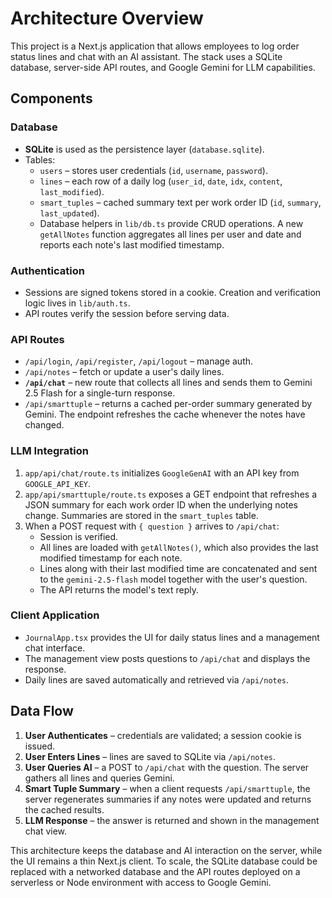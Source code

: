 # Architecture Overview

This project is a Next.js application that allows employees to log order status lines and chat with an AI assistant. The stack uses a SQLite database, server-side API routes, and Google Gemini for LLM capabilities.

## Components

### Database
- **SQLite** is used as the persistence layer (`database.sqlite`).
- Tables:
  - `users` – stores user credentials (`id`, `username`, `password`).
  - `lines` – each row of a daily log (`user_id`, `date`, `idx`, `content`, `last_modified`).
  - `smart_tuples` – cached summary text per work order ID (`id`, `summary`, `last_updated`).
  - Database helpers in `lib/db.ts` provide CRUD operations. A new `getAllNotes` function aggregates all lines per user and date and reports each note's last modified timestamp.

### Authentication
- Sessions are signed tokens stored in a cookie. Creation and verification logic lives in `lib/auth.ts`.
- API routes verify the session before serving data.

### API Routes
- `/api/login`, `/api/register`, `/api/logout` – manage auth.
- `/api/notes` – fetch or update a user's daily lines.
- **`/api/chat`** – new route that collects all lines and sends them to Gemini 2.5 Flash for a single-turn response.
- `/api/smarttuple` – returns a cached per-order summary generated by Gemini. The endpoint refreshes the cache whenever the notes have changed.

### LLM Integration
1. `app/api/chat/route.ts` initializes `GoogleGenAI` with an API key from `GOOGLE_API_KEY`.
2. `app/api/smarttuple/route.ts` exposes a GET endpoint that refreshes a JSON summary for each work order ID when the underlying notes change. Summaries are stored in the `smart_tuples` table.
3. When a POST request with `{ question }` arrives to `/api/chat`:
   - Session is verified.
   - All lines are loaded with `getAllNotes()`, which also provides the last modified timestamp for each note.
   - Lines along with their last modified time are concatenated and sent to the `gemini-2.5-flash` model together with the user's question.
   - The API returns the model's text reply.

### Client Application
- `JournalApp.tsx` provides the UI for daily status lines and a management chat interface.
- The management view posts questions to `/api/chat` and displays the response.
- Daily lines are saved automatically and retrieved via `/api/notes`.

## Data Flow
1. **User Authenticates** – credentials are validated; a session cookie is issued.
2. **User Enters Lines** – lines are saved to SQLite via `/api/notes`.
3. **User Queries AI** – a POST to `/api/chat` with the question. The server gathers all lines and queries Gemini.
4. **Smart Tuple Summary** – when a client requests `/api/smarttuple`, the server regenerates summaries if any notes were updated and returns the cached results.
5. **LLM Response** – the answer is returned and shown in the management chat view.

This architecture keeps the database and AI interaction on the server, while the UI remains a thin Next.js client. To scale, the SQLite database could be replaced with a networked database and the API routes deployed on a serverless or Node environment with access to Google Gemini.
